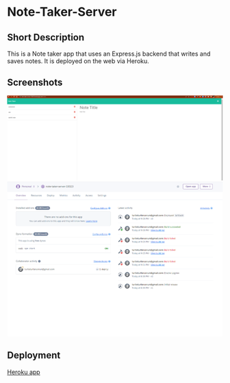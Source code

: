 # Note-Taker-Server

## Short Description
This is a Note taker app that uses an Express.js backend that writes and saves notes. It is deployed on the web via Heroku.   

## Screenshots
![image1](./Develop/images/Screenshots1.png)  
![image2](./Develop/images/screenshot2.png)  

## Deployment 
[Heroku app](https://note-taker-server-33023.herokuapp.com)


